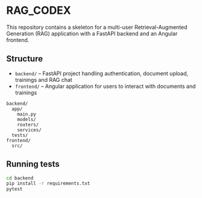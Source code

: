 # RAG_CODEX

This repository contains a skeleton for a multi-user Retrieval-Augmented Generation (RAG) application with a FastAPI backend and an Angular frontend.

## Structure

- `backend/` – FastAPI project handling authentication, document upload, trainings and RAG chat
- `frontend/` – Angular application for users to interact with documents and trainings

```text
backend/
  app/
    main.py
    models/
    routers/
    services/
  tests/
frontend/
  src/
```

## Running tests

```bash
cd backend
pip install -r requirements.txt
pytest
```
